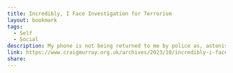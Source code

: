 ```yaml
---
title: Incredibly, I Face Investigation for Terrorism
layout: bookmark
tags:
  - Self
  - Social
description: My phone is not being returned to me by police as, astonishingly, I am now formally under investigation for terrorism. Whether this relates to support for Palestine or for Wikileaks has currently not
link: https://www.craigmurray.org.uk/archives/2023/10/incredibly-i-face-investigation-for-terrorism-defence-funds-appeal/
share:
---
```



